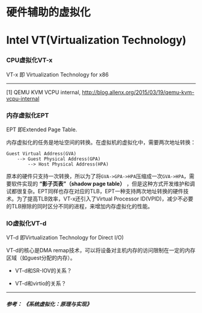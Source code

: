 # 硬件辅助的虚拟化

# Intel VT(Virtualization Technology)

### CPU虚拟化VT-x 

VT-x 即 Virtualization Technology for x86



---

[1] QEMU KVM VCPU internal, http://blog.allenx.org/2015/03/19/qemu-kvm-vcpu-internal

### 内存虚拟化EPT

EPT 即Extended Page Table.

内存虚拟化的任务是地址空间的转换。在虚拟机的虚拟化中，需要两次地址转换：

```
Guest Virtual Address(GVA) 
    --> Guest Physical Address(GPA) 
        --> Host Physical Address(HPA)
```
原本的硬件只支持一次转换，所以为了将`GVA->GPA->HPA`压缩成一次`GVA->HPA`，需要软件实现的 **“影子页表”（shadow page table）** ，但是这种方式开发维护和调试都很复杂。EPT同样也存在对应的TLB，EPT一种支持两次地址转换的硬件技术。为了提高TLB效率，VT-x还引入了Virtual Processor ID(VPID)，减少不必要的TLB擦除的同时区分不同的进程，来增加内存虚拟化的性能。


### IO虚拟化VT-d

VT-d 即Virtualization Technology for Direct I/O)

VT-d的核心是DMA remap技术，可以将设备对主机内存的访问限制在一定的内存区域（如guest分配的内存）。

* VT-d和SR-IOV的关系？

* VT-d和virtio的关系？



----------

##### 参考： 《系统虚拟化：原理与实现》